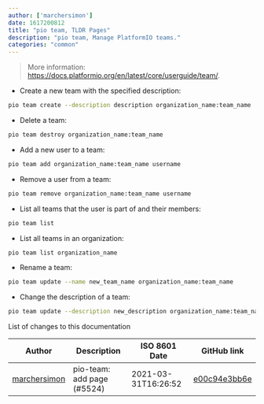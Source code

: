 ```yaml
---
author: ['marchersimon']
date: 1617200812
title: "pio team, TLDR Pages"
description: "pio team, Manage PlatformIO teams."
categories: "common"
---
```

> More information: <https://docs.platformio.org/en/latest/core/userguide/team/>.

- Create a new team with the specified description:

```bash
pio team create --description description organization_name:team_name
```

- Delete a team:

```bash
pio team destroy organization_name:team_name
```

- Add a new user to a team:

```bash
pio team add organization_name:team_name username
```

- Remove a user from a team:

```bash
pio team remove organization_name:team_name username
```

- List all teams that the user is part of and their members:

```bash
pio team list
```

- List all teams in an organization:

```bash
pio team list organization_name
```

- Rename a team:

```bash
pio team update --name new_team_name organization_name:team_name
```

- Change the description of a team:

```bash
pio team update --description new_description organization_name:team_name
```
List of changes to this documentation


Author | Description | ISO 8601 Date | GitHub link
------|-----|-----|-----
[marchersimon](mailto:50295997+marchersimon@users.noreply.github.com) | pio-team: add page (#5524) | 2021-03-31T16:26:52 | [e00c94e3bb6e](https://github.com/tldr-pages/tldr/commit/e00c94e3bb6e14918d12897c33db543c0eb1a50c)

